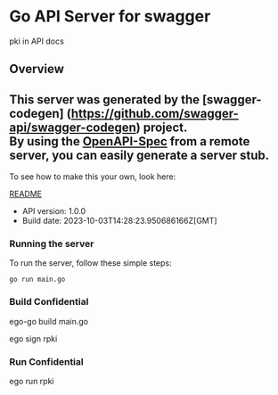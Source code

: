 # Go API Server for swagger

pki in API docs

## Overview
This server was generated by the [swagger-codegen]
(https://github.com/swagger-api/swagger-codegen) project.  
By using the [OpenAPI-Spec](https://github.com/OAI/OpenAPI-Specification) from a remote server, you can easily generate a server stub.  
-

To see how to make this your own, look here:

[README](https://github.com/swagger-api/swagger-codegen/blob/master/README.md)

- API version: 1.0.0
- Build date: 2023-10-03T14:28:23.950686166Z[GMT]


### Running the server
To run the server, follow these simple steps:

```
go run main.go
```

### Build Confidential 

ego-go build main.go

ego sign rpki

### Run Confidential

ego run rpki